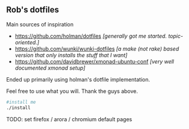 Rob's dotfiles
---

Main sources of inspiration
- https://github.com/holman/dotfiles *[generally got me started.  topic-oriented.]*
- https://github.com/wunki/wunki-dotfiles *[a make (not rake) based version that only installs the stuff that I want]*
- https://github.com/davidbrewer/xmonad-ubuntu-conf  *[very well documented xmonad setup]*

Ended up primarily using holman's dotfile implementation.

Feel free to use what you will.  Thank the guys above.

```sh
#install me
./install

```

TODO: set firefox / arora / chromium default pages
